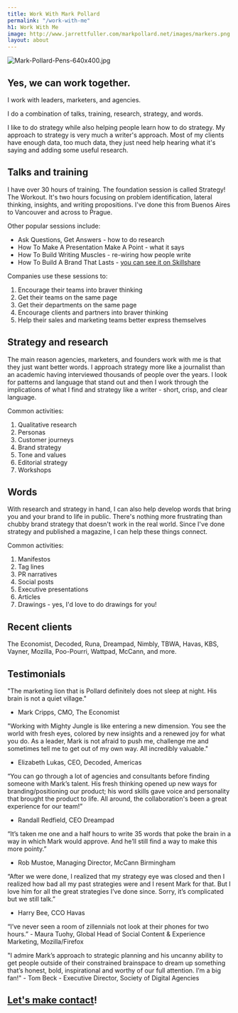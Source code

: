 ```yaml
---
title: Work With Mark Pollard
permalink: "/work-with-me"
h1: Work With Me
image: http://www.jarrettfuller.com/markpollard.net/images/markers.png
layout: about
---
```


![Mark-Pollard-Pens-640x400.jpg](/uploads/Mark-Pollard-Pens-640x400.jpg)

## Yes, we can work together.

I work with leaders, marketers, and agencies.

I do a combination of talks, training, research, strategy, and words.

I like to do strategy while also helping people learn how to do strategy. My approach to strategy is very much a writer's approach. Most of my clients have enough data, too much data, they just need help hearing what it's saying and adding some useful research.

## Talks and training
I have over 30 hours of training. The foundation session is called Strategy! The Workout. It's two hours focusing on problem identification, lateral thinking, insights, and writing propositions. I've done this from Buenos Aires to Vancouver and across to Prague.

Other popular sessions include:
* Ask Questions, Get Answers - how to do research
* How To Make A Presentation Make A Point - what it says
* How To Build Writing Muscles - re-wiring how people write
* How To Build A Brand That Lasts - [you can see it on Skillshare](http://skl.sh/markpollard)

Companies use these sessions to:
1. Encourage their teams into braver thinking
2. Get their teams on the same page
3. Get their departments on the same page
4. Encourage clients and partners into braver thinking
5. Help their sales and marketing teams better express themselves

## Strategy and research
The main reason agencies, marketers, and founders work with me is that they just want better words. I approach strategy more like a journalist than an academic having interviewed thousands of people over the years. I look for patterns and language that stand out and then I work through the implications of what I find and strategy like a writer - short, crisp, and clear language.

Common activities:
1. Qualitative research
2. Personas
3. Customer journeys
4. Brand strategy
5. Tone and values
6. Editorial strategy
7. Workshops

## Words
With research and strategy in hand, I can also help develop words that bring you and your brand to life in public. There's nothing more frustrating than chubby brand strategy that doesn't work in the real world. Since I've done strategy and published a magazine, I can help these things connect.

Common activities:
1. Manifestos
2. Tag lines
3. PR narratives
4. Social posts
5. Executive presentations
6. Articles
7. Drawings - yes, I'd love to do drawings for you!

## Recent clients
The Economist, Decoded, Runa, Dreampad, Nimbly, TBWA, Havas, KBS, Vayner, Mozilla, Poo-Pourri, Wattpad, McCann, and more.

## Testimonials

"The marketing lion that is Pollard definitely does not sleep at night. His brain is not a quiet village."
- Mark Cripps, CMO, The Economist

"Working with Mighty Jungle is like entering a new dimension. You see the world with fresh eyes, colored by new insights and a renewed joy for what you do. As a leader, Mark is not afraid to push me, challenge me and sometimes tell me to get out of my own way. All incredibly valuable."
- Elizabeth Lukas, CEO, Decoded, Americas

“You can go through a lot of agencies and consultants before finding someone with Mark’s talent. His fresh thinking opened up new ways for branding/positioning our product; his word skills gave voice and personality that brought the product to life.  All around, the collaboration's been a great experience for our team!”
- Randall Redfield, CEO Dreampad

“It’s taken me one and a half hours to write 35 words that poke the brain in a way in which Mark would approve. And he’ll still find a way to make this more pointy.” 
- Rob Mustoe, Managing Director, McCann Birmingham

“After we were done, I realized that my strategy eye was closed and then I realized how bad all my past strategies were and I resent Mark for that. But I love him for all the great strategies I’ve done since. Sorry, it’s complicated but we still talk.” 
- Harry Bee, CCO Havas

“I’ve never seen a room of zillennials not look at their phones for two hours.” - Maura Tuohy, Global Head of Social Content & Experience Marketing, Mozilla/Firefox

"I admire Mark’s approach to strategic planning and his uncanny ability to get people outside of their constrained brainspace to dream up something that’s honest, bold, inspirational and worthy of our full attention. I’m a big fan!" - Tom Beck - Executive Director, Society of Digital Agencies

## [Let's make contact](contact/)!
